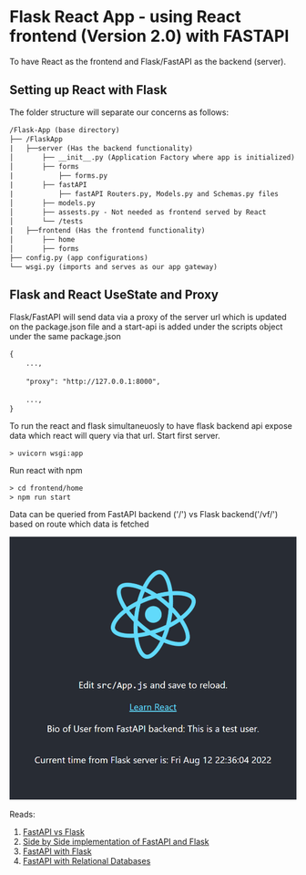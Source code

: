 # Flask React App - using React frontend (Version 2.0) with FASTAPI
To have React as the frontend and Flask/FastAPI as the backend (server). 

## Setting up React with Flask
The folder structure will separate our concerns as follows:
```
/Flask-App (base directory)
├── /FlaskApp
|   ├──server (Has the backend functionality)
│       ├── __init__.py (Application Factory where app is initialized)
│       ├── forms
|           ├── forms.py
|       ├── fastAPI
|           ├── fastAPI Routers.py, Models.py and Schemas.py files
│       ├── models.py
│       ├── assests.py - Not needed as frontend served by React
│       └── /tests
|   ├──frontend (Has the frontend functionality)
│       ├── home
│       ├── forms
├── config.py (app configurations)
└── wsgi.py (imports and serves as our app gateway)
```
## Flask and React UseState and Proxy
Flask/FastAPI will send data via a proxy of the server url which is updated on the package.json file and a start-api is added under the scripts object under the same package.json
```
{
    ...,

    "proxy": "http://127.0.0.1:8000",
    
    ...,
}
```
To run the react and flask simultaneuosly to have flask backend api expose data which react will query via that url. Start first server.
```
> uvicorn wsgi:app
```
Run react with npm
```
> cd frontend/home 
> npm run start 
```
Data can be queried from FastAPI backend ('/') vs Flask backend('/vf/') based on route which data is fetched

![React Page with FastAPI and Flask data](Capture.png "React Page")

Reads:
1. [FastAPI vs Flask](https://www.netguru.com/blog/python-flask-versus-fastapi#:~:text=When%20you're%20building%20APIs,tooling%20built%20around%20that%20framework.)
2. [Side by Side implementation of FastAPI and Flask](https://testdriven.io/blog/moving-from-flask-to-fastapi/#additional-features)
3. [FastAPI with Flask](https://www.youtube.com/watch?v=KKT6VpTfk_0)
4. [FastAPI with Relational Databases](https://www.youtube.com/watch?v=4Zy90rd0bkU)